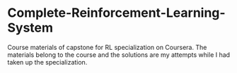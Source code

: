 # Complete-Reinforcement-Learning-System
Course materials of capstone for RL specialization on Coursera. The materials belong to the course and the solutions are my attempts while I had taken up the specialization.
